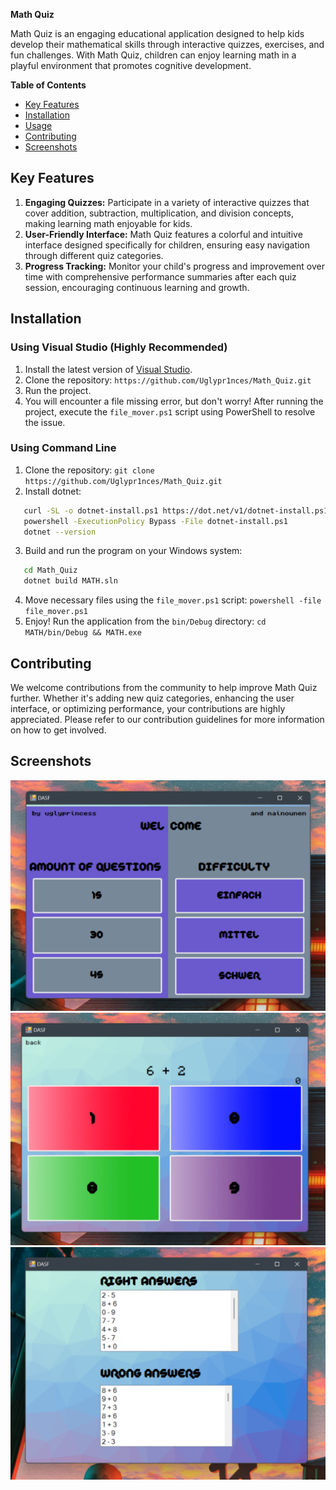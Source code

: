 **Math Quiz**

Math Quiz is an engaging educational application designed to help kids develop their mathematical skills through interactive quizzes, exercises, and fun 
challenges. With Math Quiz, children can enjoy learning math in a playful environment that promotes cognitive development.

**Table of Contents**

* [Key Features](#key-features)
* [Installation](#installation)
* [Usage](#usage)
* [Contributing](#contributing)
* [Screenshots](#screenshots)

## Key Features

1. **Engaging Quizzes:** Participate in a variety of interactive quizzes that cover addition, subtraction, multiplication, and division concepts, making 
learning math enjoyable for kids.
2. **User-Friendly Interface:** Math Quiz features a colorful and intuitive interface designed specifically for children, ensuring easy navigation through 
different quiz categories.
3. **Progress Tracking:** Monitor your child's progress and improvement over time with comprehensive performance summaries after each quiz session, 
encouraging continuous learning and growth.

## Installation

### Using Visual Studio (Highly Recommended)

1. Install the latest version of [Visual Studio](https://visualstudio.microsoft.com/downloads).
2. Clone the repository: `https://github.com/Uglypr1nces/Math_Quiz.git`
3. Run the project.
4. You will encounter a file missing error, but don't worry! After running the project, execute the `file_mover.ps1` script using PowerShell to resolve the 
issue.

### Using Command Line

1. Clone the repository: `git clone https://github.com/Uglypr1nces/Math_Quiz.git`
2. Install dotnet:
```bash
   curl -SL -o dotnet-install.ps1 https://dot.net/v1/dotnet-install.ps1
   powershell -ExecutionPolicy Bypass -File dotnet-install.ps1
   dotnet --version
```
3. Build and run the program on your Windows system:
```bash
   cd Math_Quiz
   dotnet build MATH.sln
```
4. Move necessary files using the `file_mover.ps1` script: `powershell -file file_mover.ps1`
5. Enjoy! Run the application from the `bin/Debug` directory: `cd MATH/bin/Debug && MATH.exe`

## Contributing

We welcome contributions from the community to help improve Math Quiz further. Whether it's adding new quiz categories, enhancing the user interface, or 
optimizing performance, your contributions are highly appreciated. Please refer to our contribution guidelines for more information on how to get involved.

## Screenshots

![1](content/1.png)
![2](content/2.png)
![3](content/3.png)
